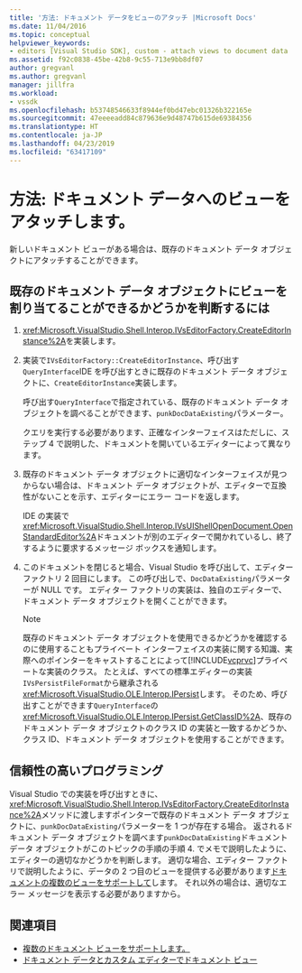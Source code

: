 ```yaml
---
title: '方法: ドキュメント データをビューのアタッチ |Microsoft Docs'
ms.date: 11/04/2016
ms.topic: conceptual
helpviewer_keywords:
- editors [Visual Studio SDK], custom - attach views to document data
ms.assetid: f92c0838-45be-42b8-9c55-713e9bb8df07
author: gregvanl
ms.author: gregvanl
manager: jillfra
ms.workload:
- vssdk
ms.openlocfilehash: b53748546633f8944ef0bd47ebc01326b322165e
ms.sourcegitcommit: 47eeeeadd84c879636e9d48747b615de69384356
ms.translationtype: HT
ms.contentlocale: ja-JP
ms.lasthandoff: 04/23/2019
ms.locfileid: "63417109"
---
```

# <a name="how-to-attach-views-to-document-data"></a>方法: ドキュメント データへのビューをアタッチします。
新しいドキュメント ビューがある場合は、既存のドキュメント データ オブジェクトにアタッチすることができます。

## <a name="to-determine-if-you-can-attach-a-view-to-an-existing-document-data-object"></a>既存のドキュメント データ オブジェクトにビューを割り当てることができるかどうかを判断するには

1. <xref:Microsoft.VisualStudio.Shell.Interop.IVsEditorFactory.CreateEditorInstance%2A>を実装します。

2. 実装で`IVsEditorFactory::CreateEditorInstance`、呼び出す`QueryInterface`IDE を呼び出すときに既存のドキュメント データ オブジェクトに、`CreateEditorInstance`実装します。

    呼び出す`QueryInterface`で指定されている、既存のドキュメント データ オブジェクトを調べることができます、`punkDocDataExisting`パラメーター。

    クエリを実行する必要があります、正確なインターフェイスはただしに、ステップ 4 で説明した、ドキュメントを開いているエディターによって異なります。

3. 既存のドキュメント データ オブジェクトに適切なインターフェイスが見つからない場合は、ドキュメント データ オブジェクトが、エディターで互換性がないことを示す、エディターにエラー コードを返します。

    IDE の実装で<xref:Microsoft.VisualStudio.Shell.Interop.IVsUIShellOpenDocument.OpenStandardEditor%2A>ドキュメントが別のエディターで開かれているし、終了するように要求するメッセージ ボックスを通知します。

4. このドキュメントを閉じると場合、Visual Studio を呼び出して、エディター ファクトリ 2 回目にします。 この呼び出しで、`DocDataExisting`パラメーターが NULL です。 エディター ファクトリの実装は、独自のエディターで、ドキュメント データ オブジェクトを開くことができます。

   > [!NOTE]
   > 既存のドキュメント データ オブジェクトを使用できるかどうかを確認するのに使用することもプライベート インターフェイスの実装に関する知識、実際へのポインターをキャストすることによって[!INCLUDE[vcprvc](../code-quality/includes/vcprvc_md.md)]プライベートな実装のクラス。 たとえば、すべての標準エディターの実装`IVsPersistFileFormat`から継承される<xref:Microsoft.VisualStudio.OLE.Interop.IPersist>します。 そのため、呼び出すことができます`QueryInterface`の<xref:Microsoft.VisualStudio.OLE.Interop.IPersist.GetClassID%2A>、既存のドキュメント データ オブジェクトのクラス ID の実装と一致するかどうか、クラス ID、ドキュメント データ オブジェクトを使用することができます。

## <a name="robust-programming"></a>信頼性の高いプログラミング
 Visual Studio での実装を呼び出すときに、<xref:Microsoft.VisualStudio.Shell.Interop.IVsEditorFactory.CreateEditorInstance%2A>メソッドに渡しますポインターで既存のドキュメント データ オブジェクトに、`punkDocDataExisting`パラメーターを 1 つが存在する場合。 返されるドキュメント データ オブジェクトを調べます`punkDocDataExisting`ドキュメント データ オブジェクトがこのトピックの手順の手順 4. でメモで説明したように、エディターの適切なかどうかを判断します。 適切な場合、エディター ファクトリで説明したように、データの 2 つ目のビューを提供する必要があります[ドキュメントの複数のビューをサポートして](../extensibility/supporting-multiple-document-views.md)します。 それ以外の場合は、適切なエラー メッセージを表示する必要がありますから。

## <a name="see-also"></a>関連項目
- [複数のドキュメント ビューをサポートします。](../extensibility/supporting-multiple-document-views.md)
- [ドキュメント データとカスタム エディターでドキュメント ビュー](../extensibility/document-data-and-document-view-in-custom-editors.md)